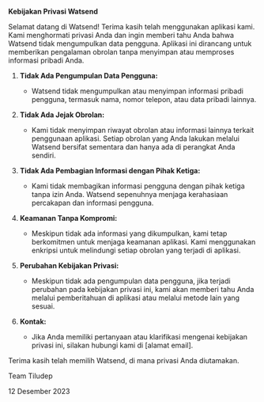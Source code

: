 **Kebijakan Privasi Watsend**

Selamat datang di Watsend! Terima kasih telah menggunakan aplikasi kami. Kami menghormati privasi Anda dan ingin memberi tahu Anda bahwa Watsend tidak mengumpulkan data pengguna. Aplikasi ini dirancang untuk memberikan pengalaman obrolan tanpa menyimpan atau memproses informasi pribadi Anda.

1. **Tidak Ada Pengumpulan Data Pengguna:**
   - Watsend tidak mengumpulkan atau menyimpan informasi pribadi pengguna, termasuk nama, nomor telepon, atau data pribadi lainnya.

2. **Tidak Ada Jejak Obrolan:**
   - Kami tidak menyimpan riwayat obrolan atau informasi lainnya terkait penggunaan aplikasi. Setiap obrolan yang Anda lakukan melalui Watsend bersifat sementara dan hanya ada di perangkat Anda sendiri.

3. **Tidak Ada Pembagian Informasi dengan Pihak Ketiga:**
   - Kami tidak membagikan informasi pengguna dengan pihak ketiga tanpa izin Anda. Watsend sepenuhnya menjaga kerahasiaan percakapan dan informasi pengguna.

4. **Keamanan Tanpa Kompromi:**
   - Meskipun tidak ada informasi yang dikumpulkan, kami tetap berkomitmen untuk menjaga keamanan aplikasi. Kami menggunakan enkripsi untuk melindungi setiap obrolan yang terjadi di aplikasi.

5. **Perubahan Kebijakan Privasi:**
   - Meskipun tidak ada pengumpulan data pengguna, jika terjadi perubahan pada kebijakan privasi ini, kami akan memberi tahu Anda melalui pemberitahuan di aplikasi atau melalui metode lain yang sesuai.

6. **Kontak:**
   - Jika Anda memiliki pertanyaan atau klarifikasi mengenai kebijakan privasi ini, silakan hubungi kami di [alamat email].

Terima kasih telah memilih Watsend, di mana privasi Anda diutamakan.

Team Tiludep

12 Desember 2023